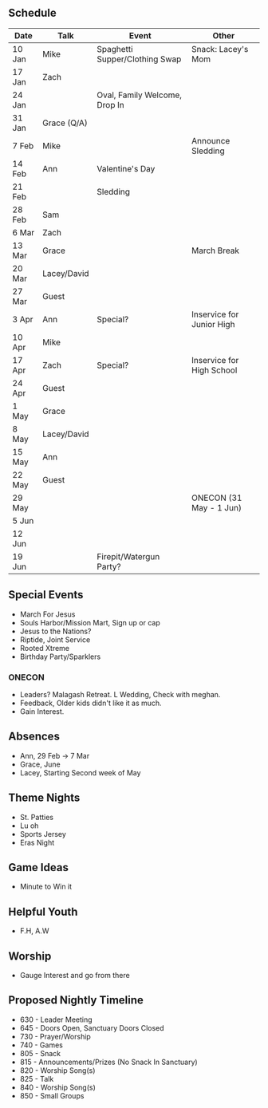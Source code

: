 ## Schedule
| Date   | Talk        | Event                          | Other                   |
| ------ | ----------- | ------------------------------ | ----------------------- |
| 10 Jan | Mike        | Spaghetti Supper/Clothing Swap | Snack: Lacey's Mom      |
| 17 Jan | Zach        |                                |                         |
| 24 Jan |             | Oval, Family Welcome, Drop In  |                         |
| 31 Jan | Grace (Q/A) |                                |                         |
| 7 Feb  | Mike |                                | Announce Sledding       |
| 14 Feb | Ann         | Valentine's Day                               |          |
| 21 Feb |         | Sledding                       |                         |
| 28 Feb | Sam         |                                |                         |
| 6 Mar  | Zach        |                                |                         |
| 13 Mar | Grace       |                                | March Break             |
| 20 Mar | Lacey/David |                                |                         |
| 27 Mar | Guest       |                                |                         |
| 3 Apr  | Ann         | Special?                       | Inservice for Junior High     |
| 10 Apr | Mike        |                                |                         |
| 17 Apr | Zach        | Special?                       | Inservice for High School         |
| 24 Apr | Guest       |                                |                         |
| 1 May  | Grace       |                                |                         |
| 8 May  | Lacey/David |                                |                         |
| 15 May | Ann         |                                |                         |
| 22 May | Guest       |                                |                         |
| 29 May |             |                                | ONECON (31 May - 1 Jun) |
| 5 Jun  |             |                                |                         |
| 12 Jun |             |                                |                         |
| 19 Jun |             | Firepit/Watergun Party?        |                         |

## Special Events
- March For Jesus
- Souls Harbor/Mission Mart, Sign up or cap
- Jesus to the Nations?
- Riptide, Joint Service
- Rooted Xtreme
- Birthday Party/Sparklers

### ONECON
- Leaders? Malagash Retreat. L Wedding, Check with meghan.
- Feedback, Older kids didn't like it as much.
- Gain Interest.

## Absences
- Ann, 29 Feb -> 7 Mar
- Grace, June
- Lacey, Starting Second week of May

## Theme Nights
- St. Patties
- Lu oh
- Sports Jersey
- Eras Night

## Game Ideas
- Minute to Win it

## Helpful Youth
- F.H, A.W

## Worship
- Gauge Interest and go from there

## Proposed Nightly Timeline
- 630 - Leader Meeting
- 645 - Doors Open, Sanctuary Doors Closed
- 730 - Prayer/Worship
- 740 - Games
- 805 - Snack
- 815 - Announcements/Prizes (No Snack In Sanctuary)
- 820 - Worship Song(s)
- 825 - Talk
- 840 - Worship Song(s)
- 850 - Small Groups